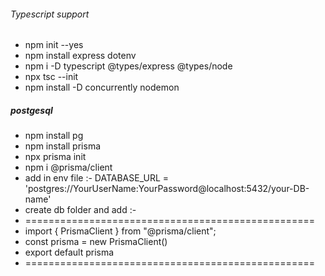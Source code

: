 ###### Typescript support
- npm init --yes
- npm install express dotenv
- npm i -D typescript @types/express @types/node
- npx tsc --init
- npm install -D concurrently nodemon

##### postgesql
- npm install pg
- npm install prisma
- npx prisma init
- npm i @prisma/client
- add in env file :- DATABASE_URL = 'postgres://YourUserName:YourPassword@localhost:5432/your-DB-name'
- create db folder and add :-
- ==================================================
- import { PrismaClient } from "@prisma/client";
- const prisma = new PrismaClient()
- export default prisma
- ==================================================
